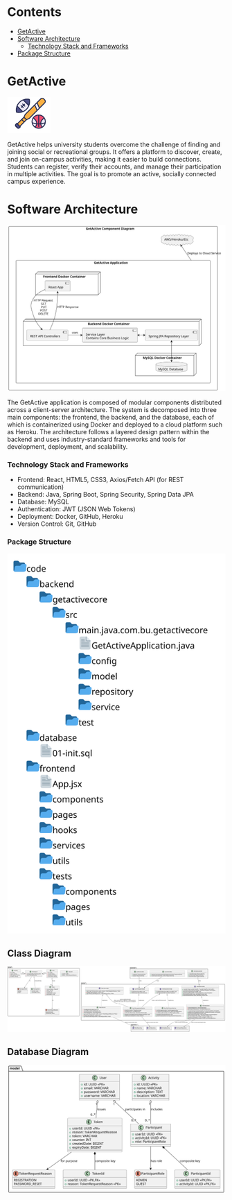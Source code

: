 # Contents
- [GetActive](#SoloSavings)
- [Software Architecture](#software-architecture)
  - [Technology Stack and Frameworks](#technology-stack-and-frameworks)
- [Package Structure](#package-structure)


# GetActive
<img src="misc/logo.png" alt="drawing" width="100"/>

GetActive helps university students overcome the challenge of finding and joining social or recreational groups. It offers a platform to discover, create, and join on-campus activities, making it easier to build connections. Students can register, verify their accounts, and manage their participation in multiple activities. The goal is to promote an active, socially connected campus experience.

# Software Architecture  

![alt text](misc/ApplicationComponentDiagram.svg)

The GetActive application is composed of modular components distributed across a client-server architecture. The system is decomposed into three main components: the frontend, the backend, and the database, each of which is containerized using Docker and deployed to a cloud platform such as Heroku. The architecture follows a layered design pattern within the backend and uses industry-standard frameworks and tools for development, deployment, and scalability.


### Technology Stack and Frameworks
* Frontend: React, HTML5, CSS3, Axios/Fetch API (for REST communication)
* Backend: Java, Spring Boot, Spring Security, Spring Data JPA
* Database: MySQL
* Authentication: JWT (JSON Web Tokens)
* Deployment: Docker, GitHub, Heroku
* Version Control: Git, GitHub


### Package Structure
![alt text](misc/PackageDiagram.svg)

## Class Diagram
![alt text](misc/ClassDiagram.svg)

## Database Diagram
![alt text](misc/DatabaseDiagram.svg)

